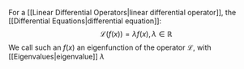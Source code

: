 For a [[Linear Differential Operators|linear differential operator]], the [[Differential Equations|differential equation]]:
$$
\mathcal{L}(f(x))=\lambda f(x),\lambda \in \mathbb{R}
$$
We call such an $f(x)$ an eigenfunction of the operator $\mathcal{L}$, with [[Eigenvalues|eigenvalue]] $\lambda$
